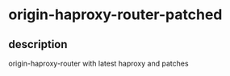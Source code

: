 # origin-haproxy-router-patched

## description
origin-haproxy-router with latest haproxy and patches
